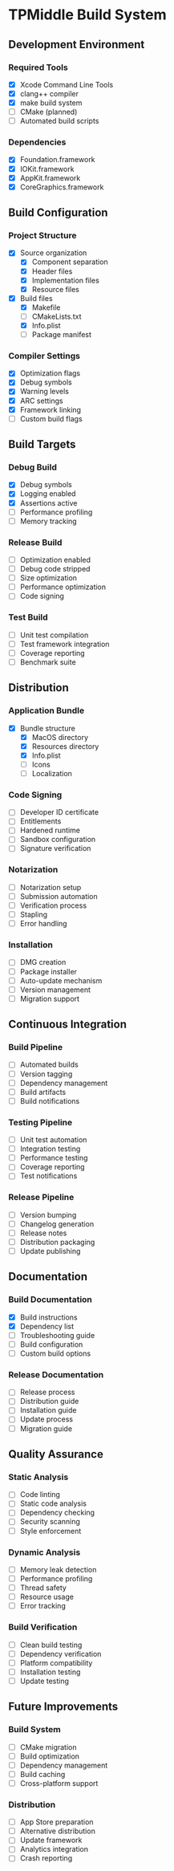 # TPMiddle Build System

## Development Environment

### Required Tools
- [x] Xcode Command Line Tools
- [x] clang++ compiler
- [x] make build system
- [ ] CMake (planned)
- [ ] Automated build scripts

### Dependencies
- [x] Foundation.framework
- [x] IOKit.framework
- [x] AppKit.framework
- [x] CoreGraphics.framework

## Build Configuration

### Project Structure
- [x] Source organization
  - [x] Component separation
  - [x] Header files
  - [x] Implementation files
  - [x] Resource files

- [x] Build files
  - [x] Makefile
  - [ ] CMakeLists.txt
  - [x] Info.plist
  - [ ] Package manifest

### Compiler Settings
- [x] Optimization flags
- [x] Debug symbols
- [x] Warning levels
- [x] ARC settings
- [x] Framework linking
- [ ] Custom build flags

## Build Targets

### Debug Build
- [x] Debug symbols
- [x] Logging enabled
- [x] Assertions active
- [ ] Performance profiling
- [ ] Memory tracking

### Release Build
- [ ] Optimization enabled
- [ ] Debug code stripped
- [ ] Size optimization
- [ ] Performance optimization
- [ ] Code signing

### Test Build
- [ ] Unit test compilation
- [ ] Test framework integration
- [ ] Coverage reporting
- [ ] Benchmark suite

## Distribution

### Application Bundle
- [x] Bundle structure
  - [x] MacOS directory
  - [x] Resources directory
  - [x] Info.plist
  - [ ] Icons
  - [ ] Localization

### Code Signing
- [ ] Developer ID certificate
- [ ] Entitlements
- [ ] Hardened runtime
- [ ] Sandbox configuration
- [ ] Signature verification

### Notarization
- [ ] Notarization setup
- [ ] Submission automation
- [ ] Verification process
- [ ] Stapling
- [ ] Error handling

### Installation
- [ ] DMG creation
- [ ] Package installer
- [ ] Auto-update mechanism
- [ ] Version management
- [ ] Migration support

## Continuous Integration

### Build Pipeline
- [ ] Automated builds
- [ ] Version tagging
- [ ] Dependency management
- [ ] Build artifacts
- [ ] Build notifications

### Testing Pipeline
- [ ] Unit test automation
- [ ] Integration testing
- [ ] Performance testing
- [ ] Coverage reporting
- [ ] Test notifications

### Release Pipeline
- [ ] Version bumping
- [ ] Changelog generation
- [ ] Release notes
- [ ] Distribution packaging
- [ ] Update publishing

## Documentation

### Build Documentation
- [x] Build instructions
- [x] Dependency list
- [ ] Troubleshooting guide
- [ ] Build configuration
- [ ] Custom build options

### Release Documentation
- [ ] Release process
- [ ] Distribution guide
- [ ] Installation guide
- [ ] Update process
- [ ] Migration guide

## Quality Assurance

### Static Analysis
- [ ] Code linting
- [ ] Static code analysis
- [ ] Dependency checking
- [ ] Security scanning
- [ ] Style enforcement

### Dynamic Analysis
- [ ] Memory leak detection
- [ ] Performance profiling
- [ ] Thread safety
- [ ] Resource usage
- [ ] Error tracking

### Build Verification
- [ ] Clean build testing
- [ ] Dependency verification
- [ ] Platform compatibility
- [ ] Installation testing
- [ ] Update testing

## Future Improvements

### Build System
- [ ] CMake migration
- [ ] Build optimization
- [ ] Dependency management
- [ ] Build caching
- [ ] Cross-platform support

### Distribution
- [ ] App Store preparation
- [ ] Alternative distribution
- [ ] Update framework
- [ ] Analytics integration
- [ ] Crash reporting
